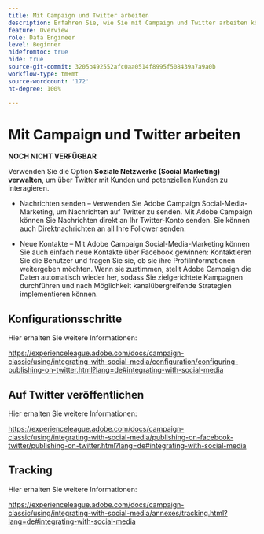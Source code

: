 ```yaml
---
title: Mit Campaign und Twitter arbeiten
description: Erfahren Sie, wie Sie mit Campaign und Twitter arbeiten können
feature: Overview
role: Data Engineer
level: Beginner
hidefromtoc: true
hide: true
source-git-commit: 3205b492552afc0aa0514f8995f508439a7a9a0b
workflow-type: tm+mt
source-wordcount: '172'
ht-degree: 100%

---
```


# Mit Campaign und Twitter arbeiten

**NOCH NICHT VERFÜGBAR**

Verwenden Sie die Option **Soziale Netzwerke (Social Marketing) verwalten**, um über Twitter mit Kunden und potenziellen Kunden zu interagieren.

* Nachrichten senden – Verwenden Sie Adobe Campaign Social-Media-Marketing, um Nachrichten auf Twitter zu senden. Mit Adobe Campaign können Sie Nachrichten direkt an Ihr Twitter-Konto senden. Sie können auch Direktnachrichten an all Ihre Follower senden.

* Neue Kontakte – Mit Adobe Campaign Social-Media-Marketing können Sie auch einfach neue Kontakte über Facebook gewinnen: Kontaktieren Sie die Benutzer und fragen Sie sie, ob sie ihre Profilinformationen weitergeben möchten. Wenn sie zustimmen, stellt Adobe Campaign die Daten automatisch wieder her, sodass Sie zielgerichtete Kampagnen durchführen und nach Möglichkeit kanalübergreifende Strategien implementieren können.

## Konfigurationsschritte

Hier erhalten Sie weitere Informationen:

https://experienceleague.adobe.com/docs/campaign-classic/using/integrating-with-social-media/configuration/configuring-publishing-on-twitter.html?lang=de#integrating-with-social-media


## Auf Twitter veröffentlichen

Hier erhalten Sie weitere Informationen:

https://experienceleague.adobe.com/docs/campaign-classic/using/integrating-with-social-media/publishing-on-facebook-twitter/publishing-on-twitter.html?lang=de#integrating-with-social-media


## Tracking

Hier erhalten Sie weitere Informationen:

https://experienceleague.adobe.com/docs/campaign-classic/using/integrating-with-social-media/annexes/tracking.html?lang=de#integrating-with-social-media
